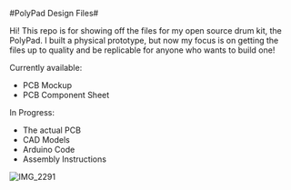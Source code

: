 #PolyPad Design Files#

Hi!  This repo is for showing off the files for my open source drum kit, the PolyPad.  I built a physical prototype, but now my focus is on getting the files up to quality and be replicable for anyone who wants to build one!

Currently available:
 - PCB Mockup
 - PCB Component Sheet

In Progress:
 - The actual PCB
 - CAD Models
 - Arduino Code
 - Assembly Instructions

![IMG_2291](https://github.com/user-attachments/assets/81e604b8-b517-41c6-9361-e70dec9d2128)
